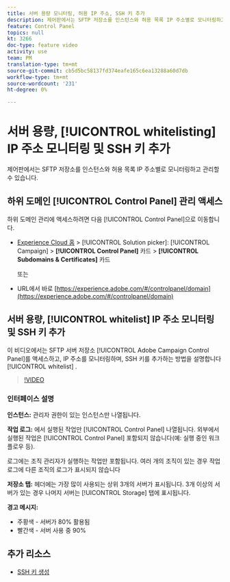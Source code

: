 ```yaml
---
title: 서버 용량 모니터링, 허용 IP 주소, SSH 키 추가
description: 제어판에서는 SFTP 저장소를 인스턴스와 허용 목록 IP 주소별로 모니터링하고 관리할 수 있습니다.
feature: Control Panel
topics: null
kt: 3266
doc-type: feature video
activity: use
team: PM
translation-type: tm+mt
source-git-commit: cb5d5bc58137fd374eafe165c6ea13288a60d7db
workflow-type: tm+mt
source-wordcount: '231'
ht-degree: 0%

---
```



# 서버 용량, [!UICONTROL whitelisting] IP 주소 모니터링 및 SSH 키 추가

제어판에서는 SFTP 저장소를 인스턴스와 허용 목록 IP 주소별로 모니터링하고 관리할 수 있습니다.

## 하위 도메인 [!UICONTROL Control Panel] 관리 액세스

하위 도메인 관리에 액세스하려면 다음 [!UICONTROL Control Panel]으로 이동합니다.

* [Experience Cloud 홈](https://experience.adobe.com/#/home) > [!UICONTROL Solution picker]: [!UICONTROL Campaign] > **[!UICONTROL Control Panel]** 카드 > **[!UICONTROL Subdomains & Certificates]** 카드

   또는
* URL에서 바로 [https://experience.adobe.com/#/controlpanel/domain](https://experience.adobe.com/#/controlpanel/domain)

## 서버 용량, [!UICONTROL whitelist] IP 주소 모니터링 및 SSH 키 추가

이 비디오에서는 SFTP 서버 저장소 [!UICONTROL Adobe Campaign Control Panel]를 액세스하고, IP 주소를 모니터링하며, SSH 키를 추가하는 방법을 설명합니다 [!UICONTROL whitelist] .

>[!VIDEO](https://video.tv.adobe.com/v/27270?quality=12)

### 인터페이스 설명

**인스턴스:** 관리자 권한이 있는 인스턴스만 나열됩니다.

**작업 로그:** 에서 실행된 작업만 [!UICONTROL Control Panel] 나열됩니다. 외부에서 실행된 작업은 [!UICONTROL Control Panel] 포함되지 않습니다(예: 실행 중인 워크플로우 등).

로그에는 조직 관리자가 실행하는 작업만 포함됩니다. 여러 개의 조직이 있는 경우 작업 로그에 다른 조직의 로그가 표시되지 않습니다

**저장소 탭:** 헤더에는 가장 많이 사용되는 상위 3개의 서버가 표시됩니다. 3개 이상의 서버가 있는 경우 나머지 서버는 [!UICONTROL Storage] 탭에 표시됩니다.

**경고 메시지:**

* 주황색 - 서버가 80% 활용됨
* 빨간색 - 서버 사용 중 90%

## 추가 리소스

* [SSH 키 생성](/help/administrating/control-panel/generate-ssh-key.md)
